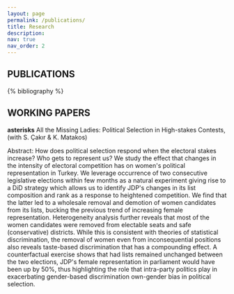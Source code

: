```yaml
---
layout: page
permalink: /publications/
title: Research
description:
nav: true
nav_order: 2
---
```




<!-- _pages/publications.md -->

<!-- Bibsearch Feature -->

<!-- {% include bib_search.liquid %} -->

<div class="header-bar">
    <h2> PUBLICATIONS </h2>
</div>

<div class="publications">

{% bibliography %}

</div>

<div class="header-bar">
    <h2> WORKING PAPERS </h2>
</div>
 
 
 **asterisks**  All the Missing Ladies: Political Selection in High-stakes Contests, (with S. Çakır & K. Matakos)

 Abstract: How does political selection respond when the electoral stakes increase? Who gets to represent us? We study the effect that changes in the intensity of electoral competition has on women's political representation in Turkey. We leverage occurrence of two consecutive legislative elections within few months as a natural experiment giving rise to a DiD strategy which allows us to identify JDP's changes in its list composition and rank as a response to heightened competition. We find that the latter led to a wholesale removal and demotion of women candidates from its lists, bucking the previous trend of increasing female representation. Heterogeneity analysis further reveals that most of the women candidates were removed from electable seats and safe (conservative) districts. While this is consistent with theories of statistical discrimination, the removal of women even from inconsequential positions also reveals taste-based discrimination that has a compounding effect. A counterfactual exercise shows that had lists remained unchanged between the two elections, JDP's female representation in parliament would have been up by 50%, thus highlighting the role that intra-party politics play in exacerbating gender-based discrimination own-gender bias in political selection.

